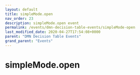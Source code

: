 ```yaml
---
layout: default
title: simpleMode.open 
nav_order: 23
description: simpleMode.open event
permalink: /events/dmn-decision-table-events/simpleMode-open
last_modified_date: 2020-04-27T17:54:08+0000
parent: "DMN Decision Table Events"
grand_parent: "Events"
---
```


# simpleMode.open
